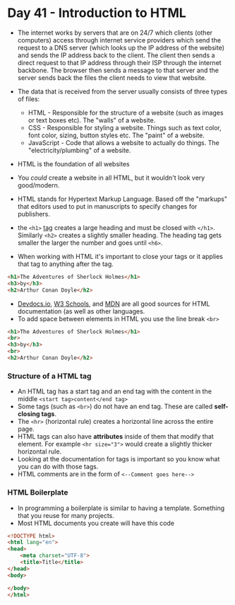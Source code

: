 # Day 41 - Introduction to HTML

- The internet works by servers that are on 24/7 which clients (other computers) access through internet service providers which send the request to a DNS server (which looks up the IP address of the website) and sends the IP address back to the client. The client then sends a direct request to that IP address through their ISP through the internet backbone. The browser then sends a message to that server and the server sends back the files the client needs to view that website.
- The data that is received from the server usually consists of three types of files:
  + HTML - Responsible for the structure of a website (such as images or text boxes etc). The "walls" of a website.
  + CSS - Responsible for styling a website. Things such as text color, font color, sizing, button styles etc. The "paint" of a website.
  + JavaScript - Code that allows a website to actually do things. The "electricity/plumbing" of a website.

- HTML is the foundation of all websites
- You *could* create a website in all HTML, but it wouldn't look very good/modern.
- HTML stands for Hypertext Markup Language. Based off the "markups" that editors used to put in manuscripts to specify changes for publishers.
- the `<h1>` [tag](https://developer.mozilla.org/en-US/docs/Web/HTML/Element/Heading_Elements) creates a large heading and must be closed with `</h1>`. Similarly `<h2>` creates a slightly smaller heading. The heading tag gets smaller the larger the number and goes until `<h6>`. 
- When working with HTML it's important to close your tags or it applies that tag to anything after the tag.
```html
<h1>The Adventures of Sherlock Holmes</h1>
<h3>by</h3>
<h2>Arthur Conan Doyle</h2>
```
- [Devdocs.io](https://devdocs.io/), [W3 Schools](https://www.w3schools.com/html/), and [MDN](https://developer.mozilla.org/en-US/) are all good sources for HTML documentation (as well as other languages.
- To add space between elements in HTML you use the line break `<br>`
```html
<h1>The Adventures of Sherlock Holmes</h1>
<br>
<h3>by</h3>
<br>
<h2>Arthur Conan Doyle</h2>
```

### Structure of a HTML tag
- An HTML tag has a start tag and an end tag with the content in the middle `<start tag>content</end tag>`
- Some tags (such as `<br>`) do not have an end tag. These are called **self-closing tags**.
- The `<hr>` (horizontal rule) creates a horizontal line across the entire page.
- HTML tags can also have **attributes** inside of them that modify that element. For example `<hr size="3">` would create a slightly thicker horizontal rule.
- Looking at the documentation for tags is important so you know what you can do with those tags.
- HTML comments are in the form of `<--Comment goes here-->`

### HTML Boilerplate

- In programming a boilerplate is similar to having a template. Something that you reuse for many projects.
- Most HTML documents you create will have this code
```html
<!DOCTYPE html>
<html lang="en">
<head>
    <meta charset="UTF-8">
    <title>Title</title>
</head>
<body>

</body>
</html>
```